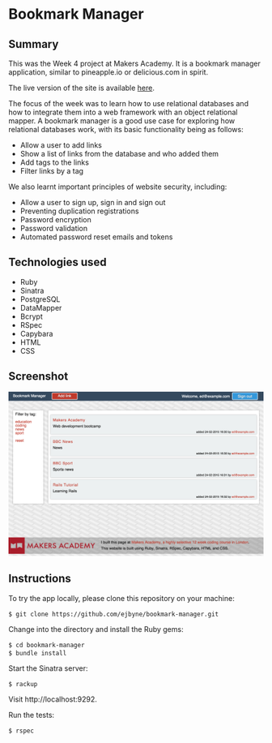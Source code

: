 # Bookmark Manager

## Summary

This was the Week 4 project at Makers Academy. It is a bookmark manager application, similar to pineapple.io or delicious.com in spirit.

The live version of the site is available [here](https://eds-bookmark-manager.herokuapp.com).

The focus of the week was to learn how to use relational databases and how to integrate them into a web framework with an object relational mapper. A bookmark manager is a good use case for exploring how relational databases work, with its basic functionality being as follows:

- Allow a user to add links
- Show a list of links from the database and who added them
- Add tags to the links
- Filter links by a tag

We also learnt important principles of website security, including:

- Allow a user to sign up, sign in and sign out
- Preventing duplication registrations
- Password encryption
- Password validation
- Automated password reset emails and tokens

## Technologies used

- Ruby
- Sinatra
- PostgreSQL
- DataMapper
- Bcrypt
- RSpec
- Capybara
- HTML
- CSS

## Screenshot

<img src="images/screenshot.png">

## Instructions

To try the app locally, please clone this repository on your machine:
```
$ git clone https://github.com/ejbyne/bookmark-manager.git
```

Change into the directory and install the Ruby gems:
```
$ cd bookmark-manager
$ bundle install
```

Start the Sinatra server:
```
$ rackup
```

Visit http://localhost:9292.

Run the tests:
```
$ rspec
```

